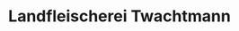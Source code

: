 ---
title: "Landfleischerei Twachtmann"
url: /steimbke/landfleischerei-twachtmann/
shop: Metzgerei
---